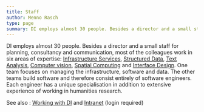 ```yaml
---
title: Staff
author: Menno Rasch
type: page
summary: DI employs almost 30 people. Besides a director and a small staff for planning, consultancy and communication, most of the colleagues work in six areas of expertise.
---
```

DI employs almost 30 people. Besides a director and a small staff for planning, consultancy and communication, most of the colleagues work in six areas of expertise: [Infrastructure Services](infrastructure-services-en.html), [Structured Data](structured-data-en.html), [Text Analysis](text-analysis-en.html), [Computer vision](computer-vision-en.html), [Spatial Computing](spatial-computing-en.html) and [Interface Design](interface-design-en.html). One team  focuses on managing the infrastructure, software and data. The other teams build software and therefore consist entirely of software engineers. Each engineer has a unique specialisation in addition to extensive experience of working in humanities research.

See also : [Working with DI](working-for-di-en.html) and [Intranet](https://intranet.huc.knaw.nl/nl/digitale-infrastructuur-0) (login required)
